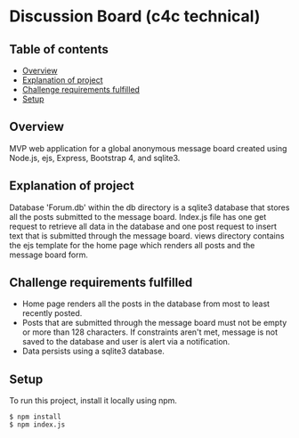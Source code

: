 # Discussion Board (c4c technical)

## Table of contents 
* [Overview](#overview)
* [Explanation of project](#explanation-of-project)
* [Challenge requirements fulfilled](#reqs-fulfilled)
* [Setup](#setup)


## Overview 
MVP web application for a global anonymous message board created using Node.js, ejs, Express, Bootstrap 4, and sqlite3.

## Explanation of project 
Database 'Forum.db' within the db directory is a sqlite3 database that stores all the posts submitted to the message board. Index.js file has one get request to retrieve all data in the database and one post request to insert text that is submitted through the message board. views directory contains the ejs template for the home page which renders all posts and the message board form. 

## Challenge requirements fulfilled 
* Home page renders all the posts in the database from most to least recently posted.
* Posts that are submitted through the message board must not be empty or more than 128 characters. If constraints aren't met, message is not saved to the database and user is alert via a notification. 
* Data persists using a sqlite3 database. 


## Setup 
To run this project, install it locally using npm. 
```
$ npm install
$ npm index.js
```
